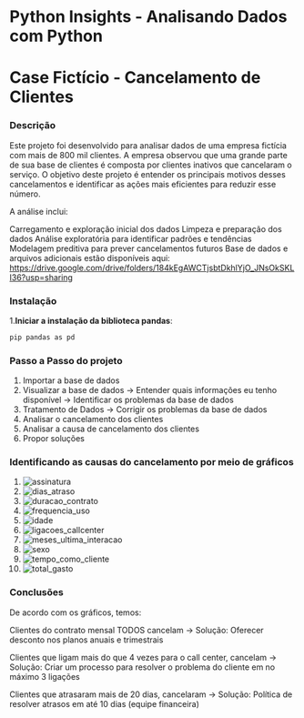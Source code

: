 # Python Insights - Analisando Dados com Python

# Case Fictício - Cancelamento de Clientes

### Descrição

Este projeto foi desenvolvido para analisar dados de uma empresa fictícia com mais de 800 mil clientes. A empresa observou que uma grande parte de sua base de clientes é composta por clientes inativos que cancelaram o serviço. O objetivo deste projeto é entender os principais motivos desses cancelamentos e identificar as ações mais eficientes para reduzir esse número.

A análise inclui:

Carregamento e exploração inicial dos dados
Limpeza e preparação dos dados
Análise exploratória para identificar padrões e tendências
Modelagem preditiva para prever cancelamentos futuros
Base de dados e arquivos adicionais estão disponíveis aqui: https://drive.google.com/drive/folders/184kEgAWCTjsbtDkhlYjO_JNsOkSKLI36?usp=sharing

### Instalação

1.**Iniciar a instalação da biblioteca pandas**:
   ```bash
   pip pandas as pd
   ```

### Passo a Passo do projeto

1. Importar a base de dados
2. Visualizar a base de dados
     -> Entender quais informações eu tenho disponível
     -> Identificar os problemas da base de dados
3. Tratamento de Dados 
     -> Corrigir os problemas da base de dados
4. Analisar o cancelamento dos clientes
5. Analisar a causa de cancelamento dos clientes
6. Propor soluções



### Identificando as causas do cancelamento por meio de gráficos

1. ![assinatura](https://github.com/Davi-costap/python_insights_cancelamento_clientes/assets/148830331/233d4c6e-c4c4-4d37-af62-0783db7d52b1)
2. ![dias_atraso](https://github.com/Davi-costap/python_insights_cancelamento_clientes/assets/148830331/95723087-22ac-46f7-8aab-176cb5a2898b)
3. ![duracao_contrato](https://github.com/Davi-costap/python_insights_cancelamento_clientes/assets/148830331/460ee204-afdc-4743-b0e3-92658dcec591)
4. ![frequencia_uso](https://github.com/Davi-costap/python_insights_cancelamento_clientes/assets/148830331/5986b462-fb96-4923-8599-f4a95b0005b6)
5. ![idade](https://github.com/Davi-costap/python_insights_cancelamento_clientes/assets/148830331/7d8fce93-fd83-4669-9239-f6b9b6409d44)
6. ![ligacoes_callcenter](https://github.com/Davi-costap/python_insights_cancelamento_clientes/assets/148830331/b21d70c7-dabf-4108-9ea1-3b6707e64563)
7. ![meses_ultima_interacao](https://github.com/Davi-costap/python_insights_cancelamento_clientes/assets/148830331/68f0ba4e-ea23-484e-b8c3-f3a4d6448d2c)
8. ![sexo](https://github.com/Davi-costap/python_insights_cancelamento_clientes/assets/148830331/12fba0b7-d0be-4645-8611-af7b7611c01a)
9. ![tempo_como_cliente](https://github.com/Davi-costap/python_insights_cancelamento_clientes/assets/148830331/ab9d44fd-e683-4339-a2bf-bd5d1e54204a)
10. ![total_gasto](https://github.com/Davi-costap/python_insights_cancelamento_clientes/assets/148830331/c0712e07-b651-4372-92b7-ed2b8c347675)


### Conclusões

De acordo com os gráficos, temos:

Clientes do contrato mensal TODOS cancelam -> Solução: Oferecer desconto nos planos anuais e trimestrais

Clientes que ligam mais do que 4 vezes para o call center, cancelam -> Solução: Criar um processo para resolver o problema do cliente em no máximo 3 ligações

Clientes que atrasaram mais de 20 dias, cancelaram -> Solução: Política de resolver atrasos em até 10 dias (equipe financeira)












